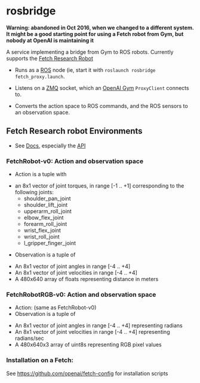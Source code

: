 # rosbridge
**Warning: abandoned in Oct 2016, when we changed to a different system. It might be a good starting point for using a Fetch robot from Gym, but nobody at OpenAI is maintaining it**

A service implementing a bridge from Gym to ROS robots. Currently supports the [Fetch Research Robot](http://docs.fetchrobotics.com/)

 - Runs as a [ROS](http://www.ros.org) node (ie, start it with `roslaunch rosbridge fetch_proxy.launch`.

 - Listens on a [ZMQ](http://api.zeromq.org) socket, which an [OpenAI Gym](http://gym.openai.com) `ProxyClient` connects to.

 - Converts the action space to ROS commands, and the ROS sensors to an observation space.

## Fetch Research robot Environments
 * See [Docs](http://docs.fetchrobotics.com/), especially the [API](http://docs.fetchrobotics.com/api_overview.html)

### FetchRobot-v0: Action and observation space
 * Action is a tuple with
  - an 8x1 vector of joint torques, in range [-1 .. +1] corresponding to the following joints:
    - shoulder_pan_joint
    - shoulder_lift_joint
    - upperarm_roll_joint
    - elbow_flex_joint
    - forearm_roll_joint
    - wrist_flex_joint
    - wrist_roll_joint
    - l_gripper_finger_joint
 * Observation is a tuple of
  - An 8x1 vector of joint angles in range [-4 .. +4]
  - An 8x1 vector of joint velocities in range [-4 .. +4]
  - A 480x640 array of floats representing distance in meters

### FetchRobotRGB-v0: Action and observation space
 * Action: (same as FetchRobot-v0)
 * Observation is a tuple of
  - An 8x1 vector of joint angles in range [-4 .. +4] representing radians
  - An 8x1 vector of joint velocities in range [-4 .. +4] representing radians/sec
  - A 480x640x3 array of uint8s representing RGB pixel values


### Installation on a Fetch:
See https://github.com/openai/fetch-config for installation scripts
